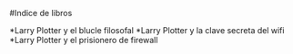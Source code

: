 #Indice de libros

*Larry Plotter y el blucle filosofal
*Larry Plotter y la clave secreta del wifi
*Larry Plotter y el prisionero de firewall
